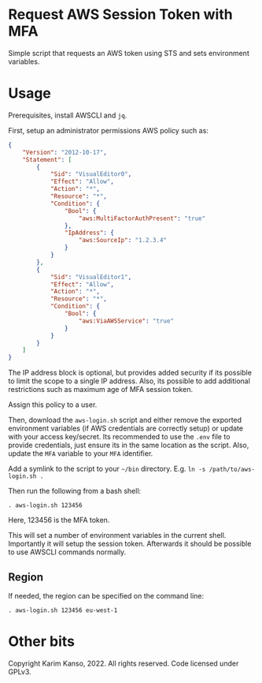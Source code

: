 # Request AWS Session Token with MFA

Simple script that requests an AWS token using STS and sets environment variables.

# Usage

Prerequisites, install AWSCLI and `jq`.

First, setup an administrator permissions AWS policy such as:

```json
{
    "Version": "2012-10-17",
    "Statement": [
        {
            "Sid": "VisualEditor0",
            "Effect": "Allow",
            "Action": "*",
            "Resource": "*",
            "Condition": {
                "Bool": {
                    "aws:MultiFactorAuthPresent": "true"
                },
                "IpAddress": {
                    "aws:SourceIp": "1.2.3.4"
                }
            }
        },
        {
            "Sid": "VisualEditor1",
            "Effect": "Allow",
            "Action": "*",
            "Resource": "*",
            "Condition": {
                "Bool": {
                    "aws:ViaAWSService": "true"
                }
            }
        }
    ]
}
```

The IP address block is optional, but provides added security if its
possible to limit the scope to a single IP address. Also, its possible
to add additional restrictions such as maximum age of MFA session
token.

Assign this policy to a user.

Then, download the `aws-login.sh` script and either remove the
exported environment variables (if AWS credentials are correctly
setup) or update with your access key/secret. Its recommended to use
the `.env` file to provide credentials, just ensure its in the same
location as the script. Also, update the `MFA` variable to your `MFA`
identifier.

Add a symlink to the script to your `~/bin` directory. E.g. `ln -s
/path/to/aws-login.sh .`

Then run the following from a bash shell:

```
. aws-login.sh 123456
```

Here, 123456 is the MFA token.

This will set a number of environment variables in the current
shell. Importantly it will setup the session token. Afterwards it
should be possible to use AWSCLI commands normally.

## Region

If needed, the region can be specified on the command line:

```
. aws-login.sh 123456 eu-west-1
```


# Other bits

Copyright Karim Kanso, 2022. All rights reserved. Code licensed under
GPLv3.
